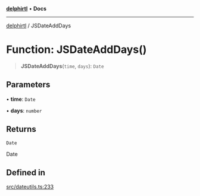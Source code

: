 [**delphirtl**](../README.md) • **Docs**

***

[delphirtl](../globals.md) / JSDateAddDays

# Function: JSDateAddDays()

> **JSDateAddDays**(`time`, `days`): `Date`

## Parameters

• **time**: `Date`

• **days**: `number`

## Returns

`Date`

Date

## Defined in

[src/dateutils.ts:233](https://github.com/chuacw/delphirtl/blob/fec3f5d663dd7c36654525a8693564dece7e3b0d/src/dateutils.ts#L233)
